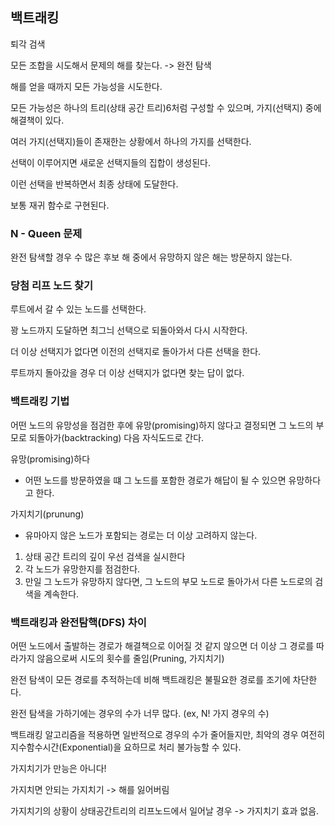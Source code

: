 ## 백트래킹

퇴각 검색

모든 조합을 시도해서 문제의 해를 찾는다. -> 완전 탐색

해를 얻을 때까지 모든 가능성을 시도한다.

모든 가능성은 하나의 트리(상태 공간 트리)6처럼 구성할 수 있으며, 가지(선택지) 중에 해결책이 있다.

여러 가지(선택지)들이 존재한는 상황에서 하나의 가지를 선택한다.

선택이 이루어지면 새로운 선택지들의 집합이 생성된다.

이런 선택을 반복하면서 최종 상태에 도달한다.

보통 재귀 함수로 구현된다.



### N - Queen 문제

완전 탐색할 경우 수 많은 후보 해 중에서 유망하지 않은 해는 방문하지 않는다.



### 당첨 리프 노드 찾기

루트에서 갈 수 있는 노드를 선택한다.

꽝 노드까지 도달하면 최그늬 선택으로 되돌아와서 다시 시작한다.

더 이상 선택지가 없다면 이전의 선택지로 돌아가서 다른 선택을 한다.

루트까지 돌아갔을 경우 더 이상 선택지가 없다면 찾는 답이 없다.


### 백트래킹 기법

어떤 노드의 유망성을 점검한 후에 유망(promising)하지 않다고 결정되면 그 노드의 부모로 되돌아가(backtracking) 다음 자식도드로 간다.

유망(promising)하다
- 어떤 노드를 방문하였을 떄 그 노드를 포함한 경로가 해답이 될 수 있으면 유망하다고 한다.

가지치기(prunung)
- 유마아지 않은 노드가 포함되는 경로는 더 이상 고려하지 않는다.



1. 상태 공간 트리의 깊이 우선 검색을 실시한다
2. 각 노드가 유망한지를 점검한다.
3. 만일 그 노드가 유망하지 않다면, 그 노드의 부모 노드로 돌아가서 다른 노드로의 검색을 계속한다.



### 백트래킹과 완전탐핵(DFS) 차이

어떤 노드에서 출발하는 경로가 해결책으로 이어질 것 같지 않으면 더 이상 그 경로를 따라가지 않음으로써 시도의 횟수를 줄임(Pruning, 가지치기)

완전 탐색이 모든 경로를 추적하는데 비해 백트래킹은 불필요한 경로를 조기에 차단한다.

완전 탐색을 가하기에는 경우의 수가 너무 많다. (ex, N! 가지 경우의 수)

백트래킹 알고리즘을 적용하면 일반적으로 경우의 수가 줄어들지만, 최악의 경우 여전히 지수함수시간(Exponential)을 요하므로 처리 불가능할 수 있다.

가지치기가 만능은 아니다!

가지치면 안되는 가지치기 -> 해를 잃어버림

가지치기의 상황이 상태공간트리의 리프노드에서 일어날 경우 -> 가지치기 효과 없음.

